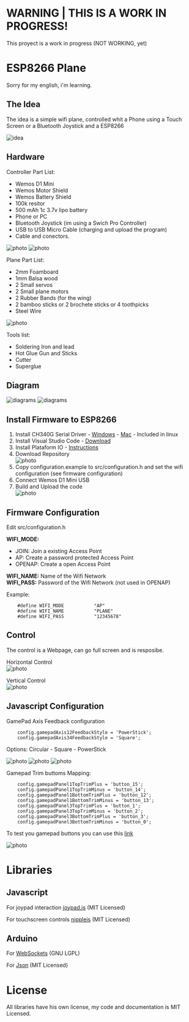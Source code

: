 # WARNING | THIS IS A WORK IN PROGRESS! 

This proyect is a work in progress (NOT WORKING, yet)

# ESP8266 Plane

Sorry for my english, i'm learning.

## The Idea

The idea is a simple wifi plane, controlled whit a Phone using a Touch Screen or a Bluetooth Joystick and a ESP8266

![idea](doc/the_plan.png)


## Hardware

Controller Part List:

* Wemos D1 Mini
* Wemos Motor Shield
* Wemos Battery Shield
* 100k resitor
* 500 mAh 1c 3.7v lipo battery  
* Phone or PC 
* Bluetooth Joystick (im using a Swich Pro Controller)
* USB to USB Micro Cable (charging and upload the program)
* Cable and conectors.

![photo](doc/wemos_d1_mini.jpg)
![photo](doc/wemos_d1_assembled.jpg)

Plane Part List:

* 2mm Foamboard
* 1mm Balsa wood
* 2 Small servos
* 2 Small plane motors
* 2 Rubber Bands (for the wing)
* 2 bamboo sticks or 2 brochete sticks or 4 toothpicks  
* Steel Wire


![photo](doc/servo_motor.png)

Tools list:

* Soldering Iron and lead
* Hot Glue Gun and Sticks
* Cutter
* Superglue


## Diagram
![diagrams](doc/diagram_components.png)
![diagrams](doc/diagram.png)

## **Install Firmware to ESP8266**

1. Install CH340G Serial Driver - [Windows](https://www.instructables.com/id/Instalar-driver-para-CH340G/) - [Mac](https://kig.re/2014/12/31/how-to-use-arduino-nano-mini-pro-with-CH340G-on-mac-osx-yosemite.html) - Included in linux
2. Install Visual Studio Code - [Download](https://code.visualstudio.com/)
3. Install Plataform IO - [Instructions](https://platformio.org/install/ide?install=vscode)
4. Download Repository  
![photo](doc/download_repo.png)
5. Copy configuration.example to src/configuration.h and set the wifi configuration (see firmware configuration)
6. Connect Wemos D1 Mini USB
7. Build and Upload the code  
![photo](doc/plataformio_build2.png)

## Firmware Configuration

Edit src/configuration.h

**WIFI_MODE:** 
* JOIN: Join a existing Access Point
* AP: Create a password protected Access Point
* OPENAP: Create a open Access Point

**WIFI_NAME:** Name of the Wifi Network  
**WIFI_PASS:** Password of the Wifi Network (not used in OPENAP)

Example:

        #define WIFI_MODE           "AP"     
        #define WIFI_NAME           "PLANE"      
        #define WIFI_PASS           "12345678"  

## Control

The control is a Webpage, can go full screen and is resposibe.

Horizontal Control  
![photo](doc/v001_control_horizontal.png) 

Vertical Control  
![photo](doc/v001_control_vertical.png)

## Javascript Configuration

GamePad Axis Feedback configuration 

        config.gamepadAxis12FeedbackStyle = 'PowerStick';   
        config.gamepadAxis34FeedbackStyle = 'Square';           

Options: Circular - Square - PowerStick

![photo](doc/Circular.gif)
![photo](doc/Square.gif)
![photo](doc/PowerStick.gif)

Gamepad Trim buttoms Mapping:

        config.gamepadPanel1TopTrimPlus = 'button_15'; 
        config.gamepadPanel1TopTrimMinus = 'button_14';  
        config.gamepadPanel1BottomTrimPlus = 'button_12';  
        config.gamepadPanel1BottomTrimMinus = 'button_13'; 
        config.gamepadPanel3TopTrimPlus = 'button_1';  
        config.gamepadPanel3TopTrimMinus = 'button_2';  
        config.gamepadPanel3BottomTrimPlus = 'button_3'; 
        config.gamepadPanel3BottomTrimMinus = 'button_0'; 

To test you gamepad buttons you can use this [link](
https://gamepad-tester.com/)

![photo](doc/gamepadTester.png)

# Libraries 

## Javascript

For joypad interaction [joypad.js](https://github.com/ArunMichaelDsouza/joypad.js) (MIT Licensed)  

For touchscreen controls [nipplejs](https://yoannmoi.net/nipplejs/) (MIT Licensed)  

## Arduino

For [WebSockets](https://github.com/Links2004/arduinoWebSockets) (GNU LGPL)

For [Json](https://github.com/bblanchon/ArduinoJson) (MIT Licensed)


# License

All libraries have his own license, my code and documentation is MIT Licensed.

